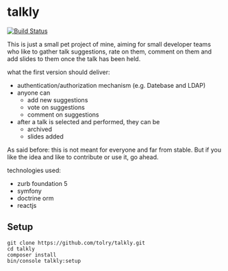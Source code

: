 # talkly

[![Build Status](https://travis-ci.org/tolry/talkly.svg?branch=master)](https://travis-ci.org/tolry/talkly)

This is just a small pet project of mine, aiming for small developer teams who like to gather talk suggestions, rate on them, comment on them and add slides to them once the talk has been held.

what the first version should deliver:

- authentication/authorization mechanism (e.g. Datebase and LDAP)
- anyone can
    - add new suggestions
    - vote on suggestions
    - comment on suggestions
- after a talk is selected and performed, they can be
    - archived
    - slides added

As said before: this is not meant for everyone and far from stable. But if you like the idea and like to contribute or use it, go ahead.

technologies used:
- zurb foundation 5
- symfony
- doctrine orm
- reactjs

## Setup

```
git clone https://github.com/tolry/talkly.git
cd talkly
composer install
bin/console talkly:setup
```
